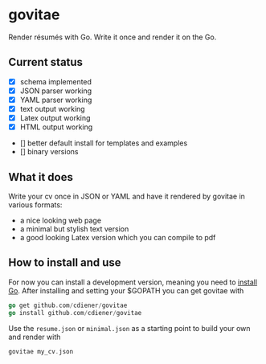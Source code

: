 govitae
======

Render résumés with Go. Write it once and render it on the Go.

Current status
-------------

- [x] schema implemented
- [x] JSON parser working
- [x] YAML parser working
- [x] text output working
- [x] Latex output working
- [x] HTML output working
- [] better default install for templates and examples
- [] binary versions

What it does
-----------

Write your cv once in JSON or YAML and have it rendered by govitae in various formats:

- a nice looking web page
- a minimal but stylish text version
- a good looking Latex version which you can compile to pdf

How to install and use
--------------------

For now you can install a development version, meaning you need to 
[install Go](https://golang.org/doc/install). After installing and setting
your $GOPATH you can get govitae with

```go
go get github.com/cdiener/govitae
go install github.com/cdiener/govitae
```

Use the `resume.json` or `minimal.json` as a starting point to build your
own and render with

```go
govitae my_cv.json
```
